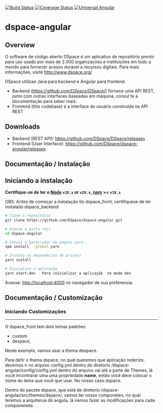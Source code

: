 [![Build Status](https://github.com/DSpace/dspace-angular/workflows/Build/badge.svg?branch=main)](https://github.com/DSpace/dspace-angular/actions?query=workflow%3ABuild) [![Coverage Status](https://codecov.io/gh/DSpace/dspace-angular/branch/main/graph/badge.svg)](https://codecov.io/gh/DSpace/dspace-angular) [![Universal Angular](https://img.shields.io/badge/universal-angular2-brightgreen.svg?style=flat)](https://github.com/angular/universal)

dspace-angular
==============

Overview
--------
O software de código aberto DSpace é um aplicativo de repositório pronto para uso usado por mais de
2.000 organizações e instituições em todo o mundo para fornecer acesso durável a recursos digitais.
Para mais informações, visite http://www.dspace.org/

DSpace utilizae Java para backend e  Angular para frontend.

* Backend (https://github.com/DSpace/DSpace/) fornece uma API REST, junto com outras interfaces baseadas em máquina, consul te a documentação para saber mais.
* Frontend (this codebase) é a interface do usuário construída na API REST

Downloads
---------

* Backend (REST API): https://github.com/DSpace/DSpace/releases
* Frontend (User Interface): https://github.com/DSpace/dspace-angular/releases


## Documentação / Instalação


Iniciando a instalação 
-----------

**Certifique-se de ter o [Node](https://nodejs.org) `v18.x` or `v20.x`, [npm](https://www.npmjs.com/) >= `v10.x`**

OBS: Antes de começar a instalação do dspace_front, certifiquese de ter instalado dspace_backend  

```bash
# Clone o repositório
git clone https://github.com/DSpace/dspace-angular.git

# Acesse a pasta raiz
cd dspace-angular

# Intale o gereciador de pagoto yarn
npm install --global yarn

# Instale as dependecias do projeto
yarn install

# Inicialize a aplicação
yarn start:dev - Para inicializar a aplicação  no mode dev
```
Acesse: [http://localhost:4000](http://localhost:4000) no navegador de sua preferencia.


## Documentação / Customização

### Iniciando Customizações 
-----------
O dspace_front tem dois temas padrões:
* custom 
* despace, 

Neste exemplo, vamos usar a thema despace.

Para defir o thema dspace, no qual queremos que aplicação rederize, devemos ir no arquivo config.yml dentro do diretorio /dspace-angular/config/config.yml
dentro do arquivo vai até a parte de Themes, lá você incontrarar uma uma propriedade **name**, então você deve colocar o nome do tema que você que usar. No nosso caso dspace. 

Dentro do pacote dspace, que está de diretorio /dspace-angular/src/themes/dspace/, vamos ter nosso componetes, no qual teremos a arquiterua do angula, lá iremos fazer as modificações para cada componenete. 



